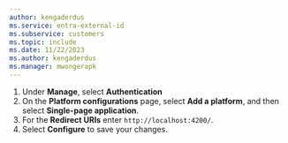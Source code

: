 ```yaml
---
author: kengaderdus
ms.service: entra-external-id
ms.subservice: customers
ms.topic: include
ms.date: 11/22/2023
ms.author: kengaderdus
ms.manager: mwongerapk
---
```


1. Under **Manage**, select **Authentication** 
1. On the **Platform configurations** page, select **Add a platform**, and then select **Single-page application**.
1. For the **Redirect URIs** enter `http://localhost:4200/`.
1. Select **Configure** to save your changes.
